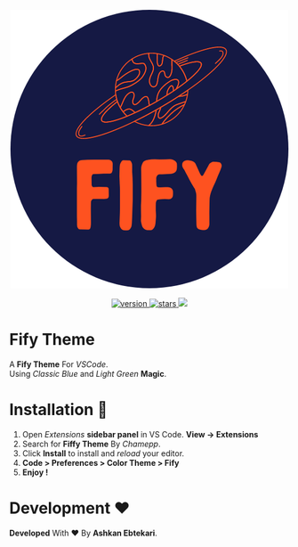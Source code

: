 <p align="center">
  <img src="files/Fify.png">
</p>

<p align="center">
  
</p>
<p align="center">
 <a href="https://marketplace.visualstudio.com/items?itemName=Endormi.2077-theme">
  <img src="https://img.shields.io/badge/MarketPlaceVersion-1.0.1-purple?style=flat-square" alt="version" />
 </a>
 <a href="https://img.shields.io/badge/MarketPlaceVersion-1.0.1-purple?style=flat-square">
   <img src="https://img.shields.io/visual-studio-marketplace/stars/endormi.2077-theme.svg?color=yellow&label=Rating&style=popout-square" alt="stars" />
   <img src="https://img.shields.io/badge/Build-Passing-brightgreen?style=flat-square" />
 </a>
  
</p>

# Fify Theme

A **Fify Theme** For *VSCode*. <br>
Using *Classic Blue* and *Light Green* **Magic**.


# Installation :telescope:
1. Open *Extensions* **sidebar panel** in VS Code. **View → Extensions** <br>
2. Search for **Fiffy Theme** By *Chamepp*. <br>
3. Click **Install** to install and *reload* your editor. <br>
4. **Code > Preferences > Color Theme > Fify** <br>
5. **Enjoy !**

# Development :hearts:
**Developed** With :hearts: By **Ashkan Ebtekari**.
